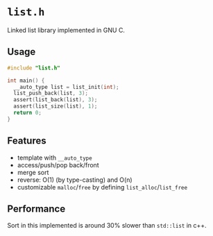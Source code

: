 # `list.h`

Linked list library implemented in GNU C.

## Usage

```c
#include "list.h"

int main() {
  __auto_type list = list_init(int);
  list_push_back(list, 3);
  assert(list_back(list), 3);
  assert(list_size(list), 1);
  return 0;
}
```

## Features

- template with `__auto_type`
- access/push/pop back/front
- merge sort
- reverse: O(1) (by type-casting) and O(n)
- customizable `malloc`/`free` by defining `list_alloc`/`list_free`

## Performance

Sort in this implemented is around 30% slower than `std::list` in c++.
